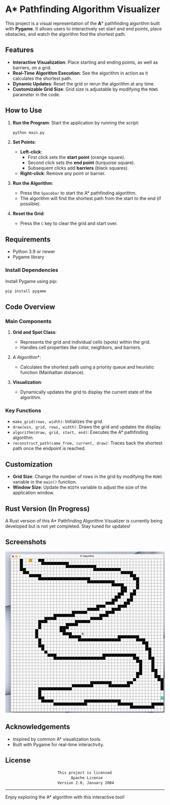 # A* Pathfinding Algorithm Visualizer

This project is a visual representation of the **A*** pathfinding algorithm built with **Pygame**. It allows users to interactively set start and end points, place obstacles, and watch the algorithm find the shortest path.

## Features

- **Interactive Visualization**: Place starting and ending points, as well as barriers, on a grid.
- **Real-Time Algorithm Execution**: See the algorithm in action as it calculates the shortest path.
- **Dynamic Updates**: Reset the grid or rerun the algorithm at any time.
- **Customizable Grid Size**: Grid size is adjustable by modifying the `ROWS` parameter in the code.

## How to Use

1. **Run the Program**: Start the application by running the script:
   ```bash
   python main.py
   ```

2. **Set Points**:
   - **Left-click**:
     - First click sets the **start point** (orange square).
     - Second click sets the **end point** (turquoise square).
     - Subsequent clicks add **barriers** (black squares).
   - **Right-click**: Remove any point or barrier.

3. **Run the Algorithm**:
   - Press the `Spacebar` to start the A* pathfinding algorithm.
   - The algorithm will find the shortest path from the start to the end (if possible).

4. **Reset the Grid**:
   - Press the `C` key to clear the grid and start over.

## Requirements

- Python 3.9 or newer
- Pygame library

### Install Dependencies
Install Pygame using pip:
```bash
pip install pygame
```

## Code Overview

### Main Components

1. **Grid and Spot Class**:
   - Represents the grid and individual cells (spots) within the grid.
   - Handles cell properties like color, neighbors, and barriers.

2. **A* Algorithm**:
   - Calculates the shortest path using a priority queue and heuristic function (Manhattan distance).

3. **Visualization**:
   - Dynamically updates the grid to display the current state of the algorithm.

### Key Functions
- `make_grid(rows, width)`: Initializes the grid.
- `draw(win, grid, rows, width)`: Draws the grid and updates the display.
- `algorithm(draw, grid, start, end)`: Executes the A* pathfinding algorithm.
- `reconstruct_path(came_from, current, draw)`: Traces back the shortest path once the endpoint is reached.

## Customization

- **Grid Size**: Change the number of rows in the grid by modifying the `ROWS` variable in the `main()` function.
- **Window Size**: Update the `WIDTH` variable to adjust the size of the application window.

## Rust Version (In Progress)

A Rust version of this A* Pathfinding Algorithm Visualizer is currently being developed but is not yet completed. Stay tuned for updates!

## Screenshots
![A* Demo](a-star-demo.gif)

## Acknowledgements

- Inspired by common A* visualization tools.
- Built with Pygame for real-time interactivity.

## License

                           This project is licensed                                  
                                 Apache License
                           Version 2.0, January 2004

---

Enjoy exploring the A* algorithm with this interactive tool!
